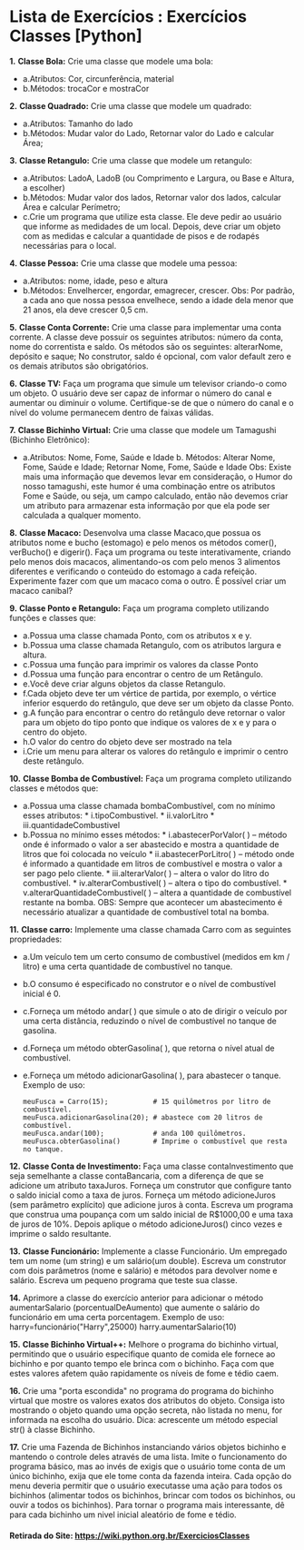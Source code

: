 # Lista de Exercícios : Exercícios Classes [Python]

**1.** <b>Classe Bola:</b> Crie uma classe que modele uma bola:

*	a.Atributos: Cor, circunferência, material
*	b.Métodos: trocaCor e mostraCor

**2.** <b>Classe Quadrado:</b> Crie uma classe que modele um quadrado:

*	a.Atributos: Tamanho do lado
*	b.Métodos: Mudar valor do Lado, Retornar valor do Lado e calcular Área;

**3.** <b>Classe Retangulo:</b> Crie uma classe que modele um retangulo:

*	a.Atributos: LadoA, LadoB (ou Comprimento e Largura, ou Base e Altura, a escolher)
*	b.Métodos: Mudar valor dos lados, Retornar valor dos lados, calcular Área e calcular Perímetro;
*	c.Crie um programa que utilize esta classe. Ele deve pedir ao usuário que informe as medidades de um local. Depois, deve criar um objeto com as medidas e calcular a quantidade de pisos e de rodapés necessárias para o local.

**4.** <b>Classe Pessoa:</b> Crie uma classe que modele uma pessoa:

*	a.Atributos: nome, idade, peso e altura
*	b.Métodos: Envelhercer, engordar, emagrecer, crescer. Obs: Por padrão, a cada ano que nossa pessoa envelhece, sendo a idade dela menor que 21 anos, ela deve crescer 0,5 cm.

**5.** <b>Classe Conta Corrente:</b> Crie uma classe para implementar uma conta corrente. A classe deve possuir os seguintes atributos: número da conta, nome do correntista e saldo. Os métodos são os seguintes: alterarNome, depósito e saque; No construtor, saldo é opcional, com valor default zero e os demais atributos são obrigatórios.

**6.** <b>Classe TV:</b> Faça um programa que simule um televisor criando-o como um objeto. O usuário deve ser capaz de informar o número do canal e aumentar ou diminuir o volume. Certifique-se de que o número do canal e o nível do volume permanecem dentro de faixas válidas.

**7.** <b>Classe Bichinho Virtual:</b> Crie uma classe que modele um Tamagushi (Bichinho Eletrônico):

*	a.Atributos: Nome, Fome, Saúde e Idade b. Métodos: Alterar Nome, Fome, Saúde e Idade; Retornar Nome, Fome, Saúde e Idade Obs: Existe mais uma informação que devemos levar em consideração, o Humor do nosso tamagushi, este humor é uma combinação entre os atributos Fome e Saúde, ou seja, um campo calculado, então não devemos criar um atributo para armazenar esta informação por que ela pode ser calculada a qualquer momento.

**8.** <b>Classe Macaco:</b> Desenvolva uma classe Macaco,que possua os atributos nome e bucho (estomago) e pelo menos os métodos comer(), verBucho() e digerir(). Faça um programa ou teste interativamente, criando pelo menos dois macacos, alimentando-os com pelo menos 3 alimentos diferentes e verificando o conteúdo do estomago a cada refeição. Experimente fazer com que um macaco coma o outro. É possível criar um macaco canibal?

**9.** <b>Classe Ponto e Retangulo:</b> Faça um programa completo utilizando funções e classes que:

*	a.Possua uma classe chamada Ponto, com os atributos x e y.
*	b.Possua uma classe chamada Retangulo, com os atributos largura e altura.
*	c.Possua uma função para imprimir os valores da classe Ponto
*	d.Possua uma função para encontrar o centro de um Retângulo.
*	e.Você deve criar alguns objetos da classe Retangulo.
*	f.Cada objeto deve ter um vértice de partida, por exemplo, o vértice inferior esquerdo do retângulo, que deve ser um objeto da classe Ponto.
*	g.A função para encontrar o centro do retângulo deve retornar o valor para um objeto do tipo ponto que indique os valores de x e y para o centro do objeto.
*	h.O valor do centro do objeto deve ser mostrado na tela
*	i.Crie um menu para alterar os valores do retângulo e imprimir o centro deste retângulo.

**10.** <b>Classe Bomba de Combustível:</b> Faça um programa completo utilizando classes e métodos que:

*	a.Possua uma classe chamada bombaCombustível, com no mínimo esses atributos:
		*	i.tipoCombustivel.
		*	ii.valorLitro
		*	iii.quantidadeCombustivel
*	b.Possua no mínimo esses métodos:
		*	i.abastecerPorValor( ) – método onde é informado o valor a ser abastecido e mostra a quantidade de litros que foi colocada no veículo
		*	ii.abastecerPorLitro( ) – método onde é informado a quantidade em litros de combustível e mostra o valor a ser pago pelo cliente.
		*	iii.alterarValor( ) – altera o valor do litro do combustível.
		*	iv.alterarCombustivel( ) – altera o tipo do combustível.
		*	v.alterarQuantidadeCombustivel( ) – altera a quantidade de combustível restante na bomba.
OBS: Sempre que acontecer um abastecimento é necessário atualizar a quantidade de combustível total na bomba.

**11.** <b>Classe carro:</b> Implemente uma classe chamada Carro com as seguintes propriedades:

*	a.Um veículo tem um certo consumo de combustível (medidos em km / litro) e uma certa quantidade de combustível no tanque.
*	b.O consumo é especificado no construtor e o nível de combustível inicial é 0.
*	c.Forneça um método andar( ) que simule o ato de dirigir o veículo por uma certa distância, reduzindo o nível de combustível no tanque de gasolina.
*	d.Forneça um método obterGasolina( ), que retorna o nível atual de combustível.
*	e.Forneça um método adicionarGasolina( ), para abastecer o tanque. Exemplo de uso:

		meuFusca = Carro(15);           # 15 quilômetros por litro de combustível. 
		meuFusca.adicionarGasolina(20); # abastece com 20 litros de combustível. 
		meuFusca.andar(100);            # anda 100 quilômetros.
		meuFusca.obterGasolina()        # Imprime o combustível que resta no tanque.

**12.** <b>Classe Conta de Investimento:</b> Faça uma classe contaInvestimento que seja semelhante a classe contaBancaria, com a diferença de que se adicione um atributo taxaJuros. Forneça um construtor que configure tanto o saldo inicial como a taxa de juros. Forneça um método adicioneJuros (sem parâmetro explícito) que adicione juros à conta. Escreva um programa que construa uma poupança com um saldo inicial de R$1000,00 e uma taxa de juros de 10%. Depois aplique o método adicioneJuros() cinco vezes e imprime o saldo resultante.

**13.** <b>Classe Funcionário:</b> Implemente a classe Funcionário. Um empregado tem um nome (um string) e um salário(um double). Escreva um construtor com dois parâmetros (nome e salário) e métodos para devolver nome e salário. Escreva um pequeno programa que teste sua classe.

**14.** Aprimore a classe do exercício anterior para adicionar o método aumentarSalario (porcentualDeAumento) que aumente o salário do funcionário em uma certa porcentagem.
	Exemplo de uso:
		harry=funcionário("Harry",25000)
		harry.aumentarSalario(10)

**15.** <b>Classe Bichinho Virtual++:</b> Melhore o programa do bichinho virtual, permitindo que o usuário especifique quanto de comida ele fornece ao bichinho e por quanto tempo ele brinca com o bichinho. Faça com que estes valores afetem quão rapidamente os níveis de fome e tédio caem.

**16.** Crie uma "porta escondida" no programa do programa do bichinho virtual que mostre os valores exatos dos atributos do objeto. Consiga isto mostrando o objeto quando uma opção secreta, não listada no menu, for informada na escolha do usuário. Dica: acrescente um método especial str() à classe Bichinho.

**17.** Crie uma Fazenda de Bichinhos instanciando vários objetos bichinho e mantendo o controle deles através de uma lista. Imite o funcionamento do programa básico, mas ao invés de exigis que o usuário tome conta de um único bichinho, exija que ele tome conta da fazenda inteira. Cada opção do menu deveria permitir que o usuário executasse uma ação para todos os bichinhos (alimentar todos os bichinhos, brincar com todos os bichinhos, ou ouvir a todos os bichinhos). Para tornar o programa mais interessante, dê para cada bichinho um nivel inicial aleatório de fome e tédio.

#### Retirada do Site: https://wiki.python.org.br/ExerciciosClasses
